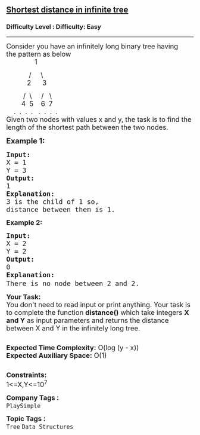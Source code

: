 <h2><a href="https://www.geeksforgeeks.org/problems/find-the-distance-between-two-nodes4402/1">Shortest distance in infinite tree</a></h2><h3>Difficulty Level : Difficulty: Easy</h3><hr><div class="problems_problem_content__Xm_eO"><p><span style="font-size:18px">Consider you have an infinitely long binary tree having the&nbsp;pattern as below<br>
&nbsp; &nbsp; &nbsp; &nbsp; &nbsp; &nbsp; &nbsp; &nbsp;1</span></p>

<p><span style="font-size:18px">&nbsp; &nbsp; &nbsp; &nbsp; &nbsp; &nbsp; /&nbsp; &nbsp; &nbsp;\<br>
&nbsp; &nbsp; &nbsp; &nbsp; &nbsp; &nbsp;2 &nbsp; &nbsp; &nbsp;3&nbsp;&nbsp;</span></p>

<p><span style="font-size:18px">&nbsp; &nbsp; &nbsp; &nbsp; &nbsp;/&nbsp; \&nbsp; &nbsp; &nbsp;/&nbsp; &nbsp;\<br>
&nbsp; &nbsp; &nbsp; &nbsp; 4&nbsp; 5 &nbsp; &nbsp;6 &nbsp;7<br>
&nbsp; &nbsp; .&nbsp; . &nbsp;. &nbsp;. &nbsp; . &nbsp;. &nbsp;.&nbsp; .&nbsp;<br>
Given two nodes with values x and y,&nbsp;the task is to find the length of the shortest path between the two nodes.</span></p>

<p><span style="font-size:20px"><strong>Example 1:</strong></span></p>

<pre><span style="font-size:18px"><strong>Input:</strong>
X = 1
Y = 3
<strong>Output:</strong>
1
<strong>Explanation:
</strong>3 is the child of 1 so, 
distance between them is 1.</span>
</pre>

<p><span style="font-size:18px"><strong>Example 2:</strong></span></p>

<pre><span style="font-size:18px"><strong>Input:</strong>
X = 2
Y = 2
<strong>Output:</strong>
0
<strong>Explanation:</strong>
There is no node between 2 and 2.</span><span style="font-size:20px">
</span></pre>

<p><span style="font-size:18px"><strong>Your Task: </strong><br>
You don't need to read input or print anything. Your task is to complete the function&nbsp;<strong>distance()</strong>&nbsp;which take&nbsp;integers&nbsp;<strong>X and Y</strong>&nbsp;as&nbsp;input parameters and returns the distance between X and Y in the infinitely&nbsp;long tree.</span><br>
&nbsp;</p>

<p><span style="font-size:18px"><strong>Expected Time Complexity:</strong> O(log (y - x))<br>
<strong>Expected Auxiliary Space:</strong> O(1)</span></p>

<p><br>
<span style="font-size:18px"><strong>Constraints:</strong><br>
1&lt;=X,Y&lt;=10<sup>7</sup></span></p>
</div><p><span style=font-size:18px><strong>Company Tags : </strong><br><code>PlaySimple</code>&nbsp;<br><p><span style=font-size:18px><strong>Topic Tags : </strong><br><code>Tree</code>&nbsp;<code>Data Structures</code>&nbsp;